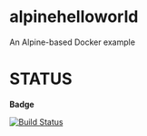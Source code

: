 # alpinehelloworld
An Alpine-based Docker example

# STATUS

**Badge**

[![Build Status](http://18.207.3.70:8080/buildStatus/icon?job=deploy-hellowordl)](http://18.207.3.70:8080/job/deploy-hellowordl/)
